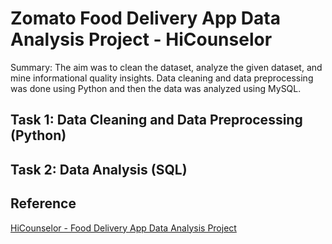 # Zomato Food Delivery App Data Analysis Project - HiCounselor
Summary: The aim was to clean the dataset, analyze the given dataset, and mine informational quality insights. Data cleaning and data preprocessing was done using Python and then the data was analyzed using MySQL.
## Task 1: Data Cleaning and Data Preprocessing (Python)
## Task 2: Data Analysis (SQL)

## Reference
[HiCounselor - Food Delivery App Data Analysis Project](https://hicounselor.com/projects/food-delivery-app-data-analysis)
